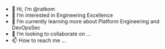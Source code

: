 - 👋 Hi, I’m @ratkom
- 👀 I’m interested in Engineering Excellence
- 🌱 I’m currently learning more about Platform Engineering and DevOpsSec
- 💞️ I’m looking to collaborate on ...
- 📫 How to reach me ...

<!---
ratkom/ratkom is a ✨ special ✨ repository because its `README.md` (this file) appears on your GitHub profile.
You can click the Preview link to take a look at your changes.
--->
